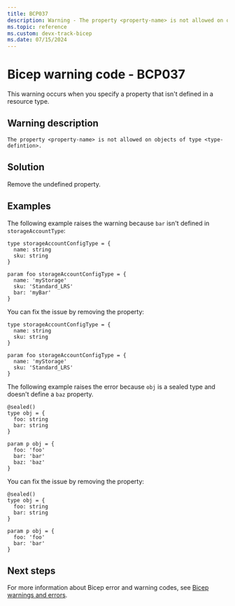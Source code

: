 ```yaml
---
title: BCP037
description: Warning - The property <property-name> is not allowed on objects of type <type-definition>.
ms.topic: reference
ms.custom: devx-track-bicep
ms.date: 07/15/2024
---
```


# Bicep warning code - BCP037

This warning occurs when you specify a property that isn't defined in a resource type.

## Warning description

`The property <property-name> is not allowed on objects of type <type-defintion>.`

## Solution

Remove the undefined property.

## Examples

The following example raises the warning because `bar` isn't defined in `storageAccountType`:

```bicep
type storageAccountConfigType = {
  name: string
  sku: string
}

param foo storageAccountConfigType = {
  name: 'myStorage'
  sku: 'Standard_LRS' 
  bar: 'myBar'
}
```

You can fix the issue by removing the property:

```bicep
type storageAccountConfigType = {
  name: string
  sku: string
}

param foo storageAccountConfigType = {
  name: 'myStorage'
  sku: 'Standard_LRS' 
}
```

The following example raises the error because `obj` is a sealed type and doesn't define a `baz` property.

```bicep
@sealed()
type obj = {
  foo: string
  bar: string
}

param p obj = {
  foo: 'foo'
  bar: 'bar'
  baz: 'baz' 
}
```

You can fix the issue by removing the property:

```bicep
@sealed()
type obj = {
  foo: string
  bar: string
}

param p obj = {
  foo: 'foo'
  bar: 'bar'
}
```

## Next steps

For more information about Bicep error and warning codes, see [Bicep warnings and errors](../bicep-core-diagnostics.md).
